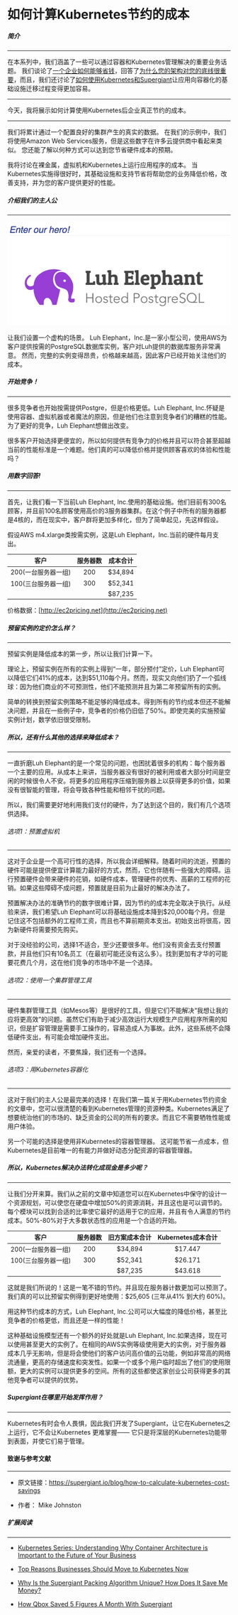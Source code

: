 如何计算Kubernetes节约的成本
===================================

##### 简介
-----------------------------------

在本系列中，我们涵盖了一些可以通过容器和Kubernetes管理解决的重要业务话题。 我们谈论了[一个企业如何能够省钱](https://supergiant.io/blog/supergiant-packing-algorithm-unique-save-money)，回答了[为什么您的架构对您的底线很重要](https://supergiant.io/blog/how-to-make-containers-that-scale)，而且，我们还讨论了[如何使用Kubernetes和Supergiant](https://supergiant.io/blog/top-reasons-businesses-should-move-to-kubernetes-now)让应用向容器化的基础设施迁移过程变得更加容易。

------------------------------------------------------------

今天，我将展示如何计算使用Kubernetes后企业真正节约的成本。

------------------------------------------------------------

我们将累计通过一个配置良好的集群产生的真实的数据。 在我们的示例中，我们将使用Amazon Web Services服务，但是这些数字在许多云提供商中看起来类似。 您还能了解以何种方式可以达到您节省硬件成本的预期。

我将讨论在裸金属，虚拟机和Kubernetes上运行应用程序的成本。 当Kubernetes实施得很好时，其基础设施和支持节省将帮助您的业务降低价格，改善支持，并为您的客户提供更好的性能。

##### 介绍我们的主人公
------------------------------------

![](luh.png)

让我们设置一个虚构的场景。 Luh Elephant，Inc.是一家小型公司，使用AWS为客户提供按需的PostgreSQL数据库实例，客户对Luh提供的数据库服务非常满意。 然而，完整的实例变得昂贵，价格越来越高，因此客户已经开始关注他们的成本。


##### 开始竞争！
------------------------------------

很多竞争者也开始按需提供Postgre，但是价格更低。Luh Elephant, Inc.怀疑是使用容器、虚拟机器或者魔法的原因，但是他们也注意到竞争者们的糟糕的性能。为了更好的竞争，Luh Elephant想做出改变。

很多客户开始选择更便宜的，所以如何提供有竞争力的价格并且可以符合甚至超越当前的性能标准是一个难题。他们真的可以降低价格并提供顾客喜欢的体验和性能吗？

##### 用数字回答!
------------------------------------

首先，让我们看一下当前Luh Elephant, Inc.使用的基础设施。他们目前有300名顾客，并且前100名顾客使用高价的3服务器集群。在这个例子中所有的服务器都是4核的，而在现实中，客户群将更加多样化，但为了简单起见，先这样假设。

假设AWS m4.xlarge类按需实例，这是Luh Elephant，Inc.当前的硬件每月支出。

| 客户 | 服务器数 | 成本合计 |
|:--:|:--:|:--:|
| 200(一台服务器一组) | 200 | $34,894 | 
| 100(三台服务器一组) | 300 | $52,341 |
| | | $87,235 | 

价格数据：[http://ec2pricing.net](http://ec2pricing.net)


##### 预留实例的定价怎么样？
------------------------------------

预留实例是降低成本的第一步，所以让我们计算一下。

理论上，预留实例在所有的实例上得到“一年，部分预付”定价，Luh Elephant可以降低它们41%的成本，达到$51,110每个月。然而，现实又向他们扔了一个弧线球：因为他们商业的不可预测性，他们不能预测并且为第二年预留所有的实例。

简单的转换到预留实例策略不能足够的降低成本。得到所有的节约成本但还不能解决问题，并且在一些例子中，竞争者的价格仍旧低了50%。即使完美的实施预留实例计划，数学依旧很受限制。

##### 所以，还有什么其他的选择来降低成本？
------------------------------------

一直折磨Luh Elephant的是一个常见的问题，也困扰着很多的机构：每个服务器一个主要的应用。从成本上来讲，当服务器没有很好的被利用或者大部分时间是空闲的时候很令人不安。将更多的应用程序压缩到服务器上以获得更多的价值，如果没有很智能的管理，将会导致各种性能和相邻干扰的问题。

所以，我们需要更好地利用我们支付的硬件，为了达到这个目的，我们有几个选项供选择。

###### 选项1：预置虚拟机
------------------------------------

这对于企业是一个高可行性的选择，所以我会详细解释。随着时间的流逝，预置的硬件可能是提供便宜计算能力最好的方式，然而，它也伴随有一些强大的障碍。运行预置硬件会带来硬件的花销，如硬件成本，管理硬件的优秀、高薪的工程师的花销。如果这些障碍不成问题，预置就是目前为止最好的解决办法了。

预置解决办法的准确节约的数字很难计算，因为节约的成本完全取决于执行。从经验来讲，我们希望Luh Elephant可以将基础设施成本降到$20,000每个月。但是记住这不包括额外的工程师工资，而且也不算前期资本支出。初始支出将很高，因为新硬件将需要预先购买。

对于没经验的公司，选择1不适合，至少还要很多年。他们没有资金去支付预置款，并且他们只有10名员工（在最初可能还没有这么多）。找到更加有才华的可能要花费几个月，这在他们竞争的市场中不是一个选择。

###### 选项2：使用一个集群管理工具
------------------------------------

硬件集群管理工具（如Mesos等）是很好的工具，但是它们不能解决“我想让我的应将更高效”的问题。虽然它们有助于减少高效运行大规模生产应用程序所需的知识，但是扩容管理是需要手工操作的，容易造成人为事故。此外，这些系统不会降低硬件支出，有可能会增加硬件支出。

然而，亲爱的读者，不要焦躁，我们还有一个选择。

###### 选项3：用Kubernetes容器化
------------------------------------

这对于我们的主人公是最完美的选择！在我们第一篇关于用Kubernetes节约资金的文章中，您可以很清楚的看到Kubernetes管理的资源种类。Kubernetes满足了想要统治他们的市场的、缺乏资金的公司的所有的要求。而且它不需要牺牲性能或用户体验。

另一个可能的选择是使用非Kubernetes的容器管理器。 这可能节省一点成本，但Kubernetes是目前唯一的有能力并做好动态分配资源的容器管理器。


##### 所以，Kubernetes解决办法转化成现金是多少呢？
------------------------------------

让我们分开来算。我们从之前的文章中知道您可以在Kubernetes中保守的设计一个资源规划，可以使您在硬盘中增加50%的资源消耗，并且这也是可以调节的。每个模块可以找到合适的比率使它最好的适用于它的应用，并且有令人满意的节约成本。50%-80%对于大多数状态性的应用是一个合适的开始。

| 客户 | 服务器数 | 旧方案成本合计 | Kubernetes成本合计
|:--:|:--:|:--:|:--:|
| 200(一台服务器一组) | 200 | $34,894 | $17.447 |
| 100(三台服务器一组) | 300 | $52,341 | $26.171 |
| | | $87,235 | $43.618 |

这就是我们所说的！这是一笔不错的节约。并且现在服务器计数更加可以预测了。我们真的可以比预留实例得到更好地使用：$25,605 (三年从41% 到大约 60%)。

用这种节约成本的方式，Luh Elephant, Inc.公司可以大幅度的降低价格，甚至比竞争者的价格更低，而且还是一样的性能！

这种基础设施模型还有一个额外的好处就是Luh Elephant, Inc.如果选择，现在可以使用甚至更大的实例了。在相同的AWS实例等级使用更大的实例，对于服务器成本几乎无影响，但是将会使他们的客户访问高价值的云功能，例如非常高的网络流通量，更高的存储速度和突发性。如果一个或多个用户临时超出了他们的使用限额，更大的实例可以提供更多的空间。所有的这些都使这家创业公司获得更多的其他竞争者可以提供的优势。


##### Supergiant在哪里开始发挥作用？
------------------------------------

Kubernetes有时会令人畏惧，因此我们开发了Supergiant，让它在Kubernetes之上运行，它不会让Kubernetes 更难掌握—— 它只是将深层的Kubernetes功能带到表面，并使它们易于管理。


#### 致谢与参考文献
------------------------------------

* 原文链接：https://supergiant.io/blog/how-to-calculate-kubernetes-cost-savings

* 作者： Mike Johnston

##### 扩展阅读
------------------------------------

* [Kubernetes Series: Understanding Why Container Architecture is Important to the Future of Your Business](https://supergiant.io/blog/how-to-make-containers-that-scale)

* [Top Reasons Businesses Should Move to Kubernetes Now](https://supergiant.io/blog/how-to-calculate-kubernetes-cost-savings)

* [Why Is the Supergiant Packing Algorithm Unique? How Does It Save Me Money?](https://supergiant.io/blog/supergiant-packing-algorithm-unique-save-money)

* [How Qbox Saved 5 Figures A Month With Supergiant](https://supergiant.io/about)

